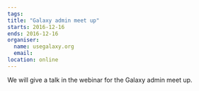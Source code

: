 ```yaml
---
tags:
title: "Galaxy admin meet up"
starts: 2016-12-16
ends: 2016-12-16
organiser:
  name: usegalaxy.org
  email: 
location: online
---
```


We will give a talk in the webinar for the Galaxy admin meet up.